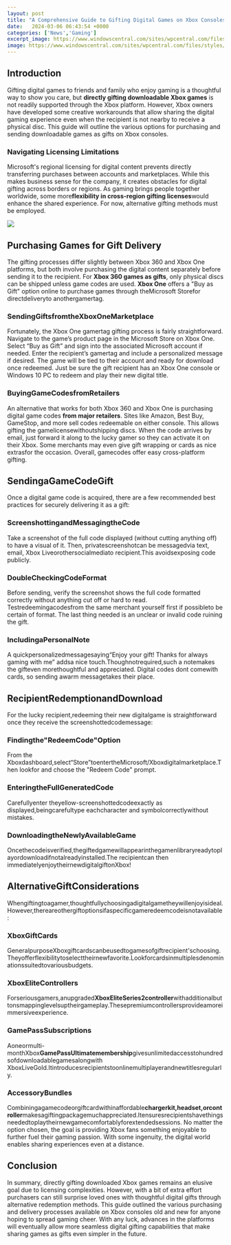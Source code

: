 ```yaml
---
layout: post
title: "A Comprehensive Guide to Gifting Digital Games on Xbox Consoles"
date:   2024-03-06 06:43:54 +0000
categories: ['News','Gaming']
excerpt_image: https://www.windowscentral.com/sites/wpcentral.com/files/styles/mediumplus_wm_blw/public/field/image/2017/09/xbox-gifting-destiny-2-hero.jpg?itok=EmRkF5kd
image: https://www.windowscentral.com/sites/wpcentral.com/files/styles/mediumplus_wm_blw/public/field/image/2017/09/xbox-gifting-destiny-2-hero.jpg?itok=EmRkF5kd
---
```


## Introduction
Gifting digital games to friends and family who enjoy gaming is a thoughtful way to show you care, but **directly gifting downloadable Xbox games** is not readily supported through the Xbox platform. However, Xbox owners have developed some creative workarounds that allow sharing the digital gaming experience even when the recipient is not nearby to receive a physical disc. This guide will outline the various options for purchasing and sending downloadable games as gifts on Xbox consoles.
### Navigating Licensing Limitations  
Microsoft's regional licensing for digital content prevents directly transferring purchases between accounts and marketplaces. While this makes business sense for the company, it creates obstacles for digital gifting across borders or regions. As gaming brings people together worldwide, some more**flexibility in cross-region gifting licenses**would enhance the shared experience. For now, alternative gifting methods must be employed.

![](https://www.windowscentral.com/sites/wpcentral.com/files/styles/mediumplus_wm_blw/public/field/image/2017/09/xbox-gifting-destiny-2-hero.jpg?itok=EmRkF5kd)
## Purchasing Games for Gift Delivery
The gifting processes differ slightly between Xbox 360 and Xbox One platforms, but both involve purchasing the digital content separately before sending it to the recipient. For **Xbox 360 games as gifts**, only physical discs can be shipped unless game codes are used. **Xbox One** offers a "Buy as Gift" option online to purchase games through theMicrosoft Storefor directdeliveryto anothergamertag.
### SendingGiftsfromtheXboxOneMarketplace
Fortunately, the Xbox One gamertag gifting process is fairly straightforward. Navigate to the game’s product page in the Microsoft Store on Xbox One. Select “Buy as Gift” and sign into the associated Microsoft account if needed. Enter the recipient’s gamertag and include a personalized message if desired. The game will be tied to their account and ready for download once redeemed. Just be sure the gift recipient has an Xbox One console or Windows 10 PC to redeem and play their new digital title.
### BuyingGameCodesfromRetailers
An alternative that works for both Xbox 360 and Xbox One is purchasing digital game codes **from major retailers**. Sites like Amazon, Best Buy, GameStop, and more sell codes redeemable on either console. This allows gifting the gamelicensewithoutshipping discs. When the code arrives by email, just forward it along to the lucky gamer so they can activate it on their Xbox. Some merchants may even give gift wrapping or cards as nice extrasfor the occasion. Overall, gamecodes offer easy cross-platform gifting.
## SendingaGameCodeGift
Once a digital game code is acquired, there are a few recommended best practices for securely delivering it as a gift:
### ScreenshottingandMessagingtheCode 
Take a screenshot of the full code displayed (without cutting anything off) to have a visual of it. Then, privatescreenshotcan be messagedvia text, email, Xbox Liveorothersocialmediato recipient.This avoidsexposing code publicly.
### DoubleCheckingCodeFormat  
Before sending, verify the screenshot shows the full code formatted correctly without anything cut off or hard to read. Testredeemingacodesfrom the same merchant yourself first if possibleto be certain of format. The last thing needed is an unclear or invalid code ruining the gift.
### IncludingaPersonalNote
A quickpersonalizedmessagesaying“Enjoy your gift! Thanks for always gaming with me” addsa nice touch.Thoughnotrequired,such a notemakes the gifteven morethoughtful and appreciated. Digital codes dont comewith cards, so sending awarm messagetakes their place.
## RecipientRedemptionandDownload 
For the lucky recipient,redeeming their new digitalgame is straightforward once they receive the screenshottedcodemessage:
### Findingthe"RedeemCode"Option  
From the Xboxdashboard,select“Store”toentertheMicrosoft/Xboxdigitalmarketplace.Then lookfor and choose the "Redeem Code" prompt. 
### EnteringtheFullGeneratedCode
Carefullyenter theyellow-screenshottedcodeexactly as displayed,beingcarefultype eachcharacter and symbolcorrectlywithout mistakes.
### DownloadingtheNewlyAvailableGame
Oncethecodeisverified,thegiftedgamewillappearinthegamenlibraryreadytoplayordownloadifnotalreadyinstalled.The recipientcan then immediatelyenjoytheirnewdigitalgiftonXbox!
## AlternativeGiftConsiderations
Whengiftingtoagamer,thoughtfullychoosingadigitalgametheywillenjoyisideal.However,thereareothergiftoptionsifaspecificgameredeemcodeisnotavailable:
### XboxGiftCards
GeneralpurposeXboxgiftcardscanbeusedtogamesofgiftrecipient'schoosing.Theyofferflexibilitytoselecttheirnewfavorite.Lookforcardsinmultiplesdenominationssuitedtovariousbudgets.
### XboxEliteControllers  
Forseriousgamers,anupgraded**XboxEliteSeries2controller**withadditionalbuttonsmappinglevelsuptheirgameplay.Thesepremiumcontrollersprovideamoreimmersiveexperience.
### GamePassSubscriptions
Aoneormulti-monthXbox**GamePassUltimatemembership**givesunlimitedaccesstohundredsofdownloadablegamesalongwith XboxLiveGold.Itintroducesrecipientstoonlinemultiplayerandnewtitlesregularly.
### AccessoryBundles
Combiningagamecodeorgiftcardwithinaffordable**chargerkit,headset,orcontroller**makesagiftingpackagemuchappreciated.Itensuresrecipientshavethingsneededtoplaytheirnewgamecomfortablyforextendedsessions.
No matter the option chosen, the goal is providing Xbox fans something enjoyable to further fuel their gaming passion. With some ingenuity, the digital world enables sharing experiences even at a distance.
## Conclusion
In summary, directly gifting downloaded Xbox games remains an elusive goal due to licensing complexities. However, with a bit of extra effort purchasers can still surprise loved ones with thoughtful digital gifts through alternative redemption methods. This guide outlined the various purchasing and delivery processes available on Xbox consoles old and new for anyone hoping to spread gaming cheer. With any luck, advances in the platforms will eventually allow more seamless digital gifting capabilities that make sharing games as gifts even simpler in the future.